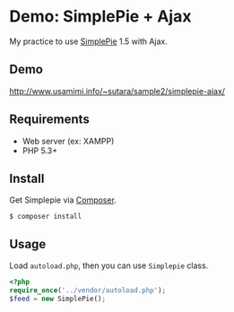 # Demo: SimplePie + Ajax
My practice to use [SimplePie](https://github.com/simplepie/simplepie) 1.5 with Ajax.


## Demo
http://www.usamimi.info/~sutara/sample2/simplepie-ajax/


## Requirements
- Web server (ex: XAMPP)
- PHP 5.3+


## Install
Get Simplepie via [Composer](https://getcomposer.org/).

```
$ composer install
```


## Usage
Load <code>autoload.php</code>, then you can use <code>Simplepie</code> class.

```php
<?php
require_once('../vendor/autoload.php');
$feed = new SimplePie();
```
